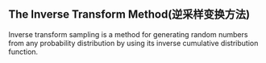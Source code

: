 ## The Inverse Transform Method(逆采样变换方法)
Inverse transform sampling is a method for generating random numbers from any probability distribution by using its inverse cumulative distribution function.
